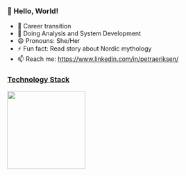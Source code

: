 ### 👋 Hello, World!


- 🔭 Career transition
- 🌱 Doing Analysis and System Development
- 😄 Pronouns: She/Her
- ⚡ Fun fact: Read story about Nordic mythology
- 📫 Reach me: https://www.linkedin.com/in/petraeriksen/






<div align="left">
  <a href="https://github.com/Petra-Ne">
    
<h3 align="left">Technology Stack</h3>
    
  <img height="180em" src="https://github-readme-stats.vercel.app/api/top-langs/?username=Petra-NE&layout=compact&langs_count=7&theme=blue-green"/>
</div>



  



